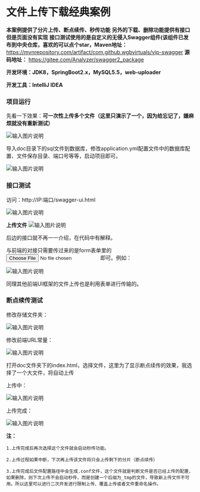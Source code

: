# 文件上传下载经典案例

**本案例提供了分片上传、断点续传、秒传功能**
**另外的下载、删除功能提供有接口但是页面没有实现**
**接口测试使用的是自定义的无侵入Swagger组件(该组件已发布到中央仓库，喜欢的可以点个star，Maven地址：** https://mvnrepository.com/artifact/com.github.wgbvirtuals/vip-swagger **源码地址：** https://gitee.com/Analyzer/swagger2_package

**开发环境：JDK8，SpringBoot2.x，MySQL5.5，web-uploader**

**开发工具：IntelliJ IDEA**

### 项目运行

先看一下效果：**可一次性上传多个文件（这里只演示了一个，因为给忘记了，嫌麻烦就没有重新测试）**

![输入图片说明](https://images.gitee.com/uploads/images/2020/0903/184500_d41dadc1_1676717.png "image-20200903183735347.png")

导入doc目录下的sql文件到数据库，修改application.yml配置文件中的数据库配置、文件保存目录、端口号等等，启动项目即可。

![输入图片说明](https://images.gitee.com/uploads/images/2020/0806/174727_33eb9667_1676717.png "image-20200730183440801.png")

### 接口测试

访问：http://IP:端口/swagger-ui.html

![输入图片说明](https://images.gitee.com/uploads/images/2020/0806/174951_dfb99ceb_1676717.png "image-20200730183631105.png")

**上传文件**
![输入图片说明](https://images.gitee.com/uploads/images/2020/0806/174915_3343d757_1676717.png "image-20200730183749839.png")


后边的接口就不再一一介绍，在代码中有解释。

与前端的对接只需要传过来的是form表单里的<input type="file" name="file">即可。例如：

![输入图片说明](https://images.gitee.com/uploads/images/2020/0806/175323_adb2427c_1676717.png "1.png")

同理其他前端UI框架的文件上传也是利用表单进行传输的。

### 断点续传测试

修改存储文件夹：

![输入图片说明](https://images.gitee.com/uploads/images/2020/0902/102630_3ae46985_1676717.png "image-20200902100514998.png")

修改前端URL常量：

![输入图片说明](https://images.gitee.com/uploads/images/2020/0903/184527_101a101b_1676717.png "image-20200903183521963.png")

打开doc文件夹下的index.html，选择文件，这里为了显示断点续传的效果，我选择了一个大文件，将自动上传

上传中：

![输入图片说明](https://images.gitee.com/uploads/images/2020/0903/184543_34bb6839_1676717.png "image-20200903183705481.png")

上传完成：

![输入图片说明](https://images.gitee.com/uploads/images/2020/0903/184603_40477348_1676717.png "image-20200903183820976.png")


**注：**

    1.上传完成后再次选择这个文件就会启动秒传功能。
    
    2.上传过程如果中断，下次再上传该文件将只会上传剩下的分片（断点续传）
    
    3.上传完成后文件配置路径中会生成.conf文件，这个文件就是判断文件是否已经上传的配置，如果删除，则下次上传不会启动秒传，而是创建一个后缀为_tmp的文件，导致新上传文件不可用。所以这里可以进行二次开发进行限制上传、覆盖上传或者文件重命名操作。
